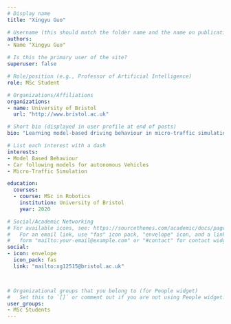 ```yaml
---
# Display name
title: "Xingyu Guo"

# Username (this should match the folder name and the name on publications)
authors:
- Name "Xingyu Guo"

# Is this the primary user of the site?
superuser: false

# Role/position (e.g., Professor of Artificial Intelligence)
role: MSc Student

# Organizations/Affiliations
organizations:
- name: University of Bristol
  url: "http://www.bristol.ac.uk"

# Short bio (displayed in user profile at end of posts)
bio: "Learning model-based driving behaviour in micro-traffic simulations"

# List each interest with a dash
interests:
- Model Based Behaviour
- Car following models for autonomous Vehicles
- Micro-Traffic Simulation

education:
  courses:
  - course: MSc in Robotics
    institution: University of Bristol
    year: 2020

# Social/Academic Networking
# For available icons, see: https://sourcethemes.com/academic/docs/page-builder/#icons
#   For an email link, use "fas" icon pack, "envelope" icon, and a link in the
#   form "mailto:your-email@example.com" or "#contact" for contact widget.
social:
- icon: envelope
  icon_pack: fas
  link: "mailto:xg12515@bristol.ac.uk"



# Organizational groups that you belong to (for People widget)
#   Set this to `[]` or comment out if you are not using People widget.
user_groups:
- MSc Students
---
```

